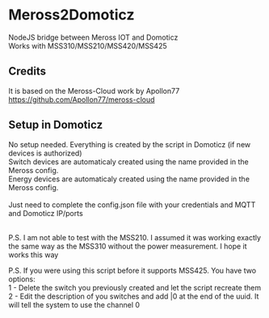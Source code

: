 # Meross2Domoticz
NodeJS bridge between Meross IOT and Domoticz<br />
Works with MSS310/MSS210/MSS420/MSS425<br />

## Credits
It is based on the Meross-Cloud work by Apollon77
https://github.com/Apollon77/meross-cloud

## Setup in Domoticz
No setup needed. Everything is created by the script in Domoticz (if new devices is authorized)<br />
Switch devices are automaticaly created using the name provided in the Meross config.<br />
Energy devices are automaticaly created using the name provided in the Meross config.<br />
<br />
Just need to complete the config.json file with your credentials and MQTT and Domoticz IP/ports <br />

<br />
P.S. I am not able to test with the MSS210. I assumed it was working exactly the same way as the MSS310 without
the power measurement. I hope it works this way

P.S. If you were using this script before it supports MSS425. You have two options:<br />
1 - Delete the switch you previously created and let the script recreate them<br />
2 - Edit the description of you switches and add |0 at the end of the uuid. It will tell the system to use the channel 0<br />
